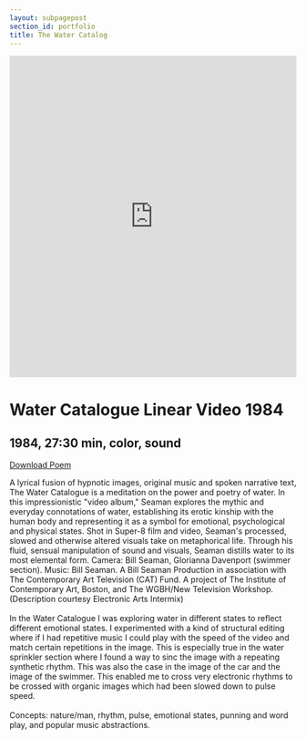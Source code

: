 ```yaml
---
layout: subpagepost
section_id: portfolio
title: The Water Catalog 
---
```

<div class="full">
    <div class="row">
        <div class="large-12 large-centered columns">
        <iframe src="https://player.vimeo.com/video/404775197" width="640" height="564" frameborder="0" allow="autoplay; fullscreen" allowfullscreen></iframe>
        </div>
    </div>
    <div class="Text_works">
        <h1>Water Catalogue Linear Video 1984</h1>
        <h2>1984, 27:30 min, color, sound</h2>
        <a href="../images/portfolio/WATERfinal.pdf">Download Poem</a>
    <p>
        A lyrical fusion of hypnotic images, original music and spoken narrative text, The Water Catalogue is a meditation on the power and poetry of water. In this impressionistic "video album," Seaman explores the mythic and everyday connotations of water, establishing its erotic kinship with the human body and representing it as a symbol for emotional, psychological and physical states. Shot in Super-8 film and video, Seaman's processed, slowed and otherwise altered visuals take on metaphorical life. Through his fluid, sensual manipulation of sound and visuals, Seaman distills water to its most elemental form.
Camera: Bill Seaman, Glorianna Davenport (swimmer section). Music: Bill Seaman. A Bill Seaman Production in association with The Contemporary Art Television (CAT) Fund. A project of The Institute of Contemporary Art, Boston, and The WGBH/New Television Workshop. (Description courtesy Electronic Arts Intermix)
 <br><br>
In the Water Catalogue I was exploring water in different states to reflect different emotional states. I experimented with a kind of structural editing where if I had repetitive music I could play with the speed of the video and match certain repetitions in the image. This is especially true in the water sprinkler section where I found a way to sinc the image with a repeating synthetic rhythm. This was also the case in the image of the car and the image of the swimmer. This enabled me to cross very electronic rhythms to be crossed with organic images which had been slowed down to pulse speed.
<br><br>
Concepts: nature/man, rhythm, pulse, emotional states, punning and word play, and popular music abstractions.
<br><br>
    </p>
    </div>
</div>
<br>

